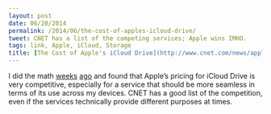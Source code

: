 ```yaml
---
layout: post
date: 06/20/2014
permalink: /2014/06/the-cost-of-apples-icloud-drive/
tweet: CNET has a list of the competing services; Apple wins IMHO.
tags: link, Apple, iCloud, Storage
title: [The Cost of Apple's iCloud Drive](http://www.cnet.com/news/apples-icloud-drive-cost/)
---
```


<p>I did the math <a href="https://twitter.com/JayRay/status/473840212473548802" title="@JayRay - Twitter">weeks</a> <a href="https://twitter.com/JayRay/status/473840836216901632" title="@JayRay - Twitter">ago</a> and found that Apple&#8217;s pricing for iCloud Drive is very competitive, especially for a service that should be more seamless in terms of its use across my devices. CNET has a good list of the competition, even if the services technically provide different purposes at times.</p>